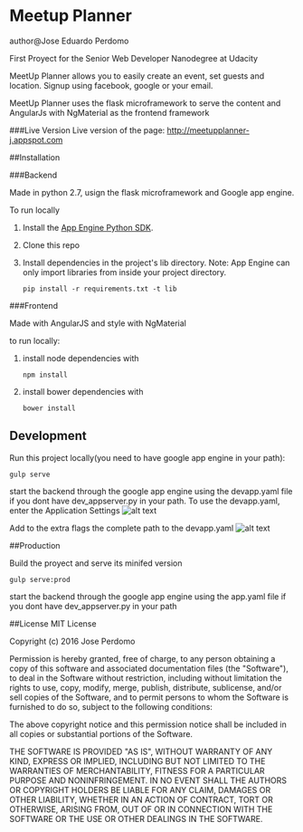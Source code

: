 # Meetup Planner
author@Jose Eduardo Perdomo

First Proyect for the Senior Web Developer Nanodegree at Udacity

MeetUp Planner allows you to easily create an event, set guests and location.
Signup using facebook, google or your email. 

MeetUp Planner uses the flask microframework to serve the content and AngularJs with NgMaterial as the frontend framework

###Live Version
Live version of the page: http://meetupplanner-j.appspot.com


##Installation

###Backend

Made in python 2.7, usign the flask microframework and Google app engine.

To run locally

1. Install the [App Engine Python SDK](https://developers.google.com/appengine/downloads).
2. Clone this repo
3. Install dependencies in the project's lib directory.
   Note: App Engine can only import libraries from inside your project directory.

   ``pip install -r requirements.txt -t lib``

###Frontend

Made with AngularJS and style with NgMaterial

to run locally:

1. install node dependencies with

	```
	npm install
	```

2. install bower dependencies with

	```
	bower install
	```

## Development

Run this project locally(you need to have google app engine in your path):

   ```
   gulp serve
   ```
   
 
   start the backend through the google app engine using the devapp.yaml file if you dont have dev_appserver.py in your path.
   To use the devapp.yaml, enter the Application Settings
   ![alt text](http://i.imgur.com/VeT14Zs.png "Application Setting")

   Add to the extra flags the complete path to the devapp.yaml
   ![alt text](http://i.imgur.com/l6oToNH.png "Extra Flag")

##Production

Build the proyect and serve its minifed version 
   ```
   gulp serve:prod
   ```

  start the backend through the google app engine using the app.yaml file if you dont have dev_appserver.py in your path

##License
MIT License

Copyright (c) 2016 Jose Perdomo

Permission is hereby granted, free of charge, to any person obtaining a copy
of this software and associated documentation files (the "Software"), to deal
in the Software without restriction, including without limitation the rights
to use, copy, modify, merge, publish, distribute, sublicense, and/or sell
copies of the Software, and to permit persons to whom the Software is
furnished to do so, subject to the following conditions:

The above copyright notice and this permission notice shall be included in all
copies or substantial portions of the Software.

THE SOFTWARE IS PROVIDED "AS IS", WITHOUT WARRANTY OF ANY KIND, EXPRESS OR
IMPLIED, INCLUDING BUT NOT LIMITED TO THE WARRANTIES OF MERCHANTABILITY,
FITNESS FOR A PARTICULAR PURPOSE AND NONINFRINGEMENT. IN NO EVENT SHALL THE
AUTHORS OR COPYRIGHT HOLDERS BE LIABLE FOR ANY CLAIM, DAMAGES OR OTHER
LIABILITY, WHETHER IN AN ACTION OF CONTRACT, TORT OR OTHERWISE, ARISING FROM,
OUT OF OR IN CONNECTION WITH THE SOFTWARE OR THE USE OR OTHER DEALINGS IN THE
SOFTWARE.